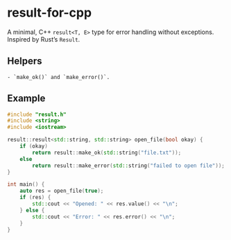 # result-for-cpp

A minimal, C++ `result<T, E>` type for error handling without exceptions. Inspired by Rust’s `Result`.


## Helpers

    - `make_ok()` and `make_error()`.

## Example

```cpp
#include "result.h"
#include <string>
#include <iostream>

result::result<std::string, std::string> open_file(bool okay) {
    if (okay)
        return result::make_ok(std::string("file.txt"));
    else
        return result::make_error(std::string("failed to open file"));
}

int main() {
    auto res = open_file(true);
    if (res) {
        std::cout << "Opened: " << res.value() << "\n";
    } else {
        std::cout << "Error: " << res.error() << "\n";
    }
}
```